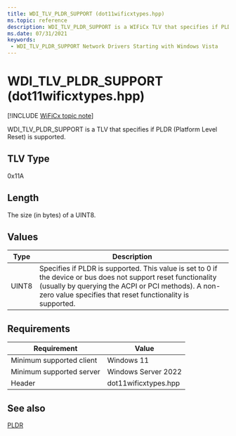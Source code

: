 ```yaml
---
title: WDI_TLV_PLDR_SUPPORT (dot11wificxtypes.hpp)
ms.topic: reference
description: WDI_TLV_PLDR_SUPPORT is a WIFiCx TLV that specifies if PLDR (Platform Level Reset) is supported.
ms.date: 07/31/2021
keywords:
 - WDI_TLV_PLDR_SUPPORT Network Drivers Starting with Windows Vista
---
```


# WDI\_TLV\_PLDR\_SUPPORT (dot11wificxtypes.hpp)

[!INCLUDE [WiFiCx topic note](../includes/wificx-version-warning.md)]


WDI\_TLV\_PLDR\_SUPPORT is a TLV that specifies if PLDR (Platform Level Reset) is supported.

 

## TLV Type


0x11A

## Length


The size (in bytes) of a UINT8.

## Values


| Type  | Description                                                                                                                                                                                                                       |
|-------|-----------------------------------------------------------------------------------------------------------------------------------------------------------------------------------------------------------------------------------|
| UINT8 | Specifies if PLDR is supported. This value is set to 0 if the device or bus does not support reset functionality (usually by querying the ACPI or PCI methods). A non-zero value specifies that reset functionality is supported. |

 

## Requirements

|Requirement|Value|
|--- |--- |
|Minimum supported client|Windows 11|
|Minimum supported server|Windows Server 2022|
|Header|dot11wificxtypes.hpp|

## See also


[PLDR](../network/wdi-pldr-and-fldr.md)

 

